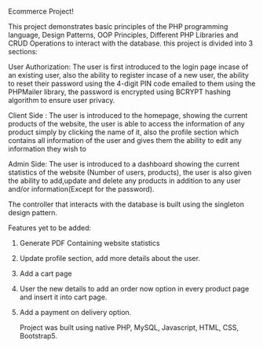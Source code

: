 Ecommerce Project!

This project demonstrates basic principles of the PHP programming language, Design Patterns, OOP Principles, Different PHP Libraries and CRUD Operations to interact with the database. this project is divided into 3 sections: 

User Authorization: The user is first introduced to the login page incase of an existing user, also the ability to register incase of a new user, 
the ability to reset their password using the 4-digit PIN code emailed to them using the PHPMailer library, the password is encrypted using BCRYPT hashing algorithm to ensure user privacy.

Client Side : The user is introduced to the homepage, showing the current products of the website, 
the user is able to access the information of any product simply by clicking the name of it, also the profile section which contains all information of the user and gives them the ability to edit any information they wish to

Admin Side: The user is introduced to a dashboard showing the current statistics of the website (Number of users, products),
the user is also given the ability to add,update and delete any products in addition to any user and/or information(Except for the password).

The controller that interacts with the database is built using the singleton design pattern.

Features yet to be added:
1. Generate PDF Containing website statistics
2. Update profile section, add more details about the user.
3. Add a cart page
4. User the new details to add an order now option in every product page and insert it into cart page.
5. Add a payment on delivery option.

   Project was built using native PHP, MySQL, Javascript, HTML, CSS, Bootstrap5.
